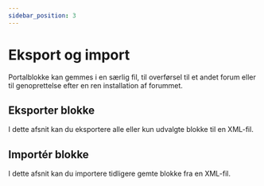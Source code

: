 ```yaml
---
sidebar_position: 3
---
```


# Eksport og import
Portalblokke kan gemmes i en særlig fil, til overførsel til et andet forum eller til genoprettelse efter en ren installation af forummet.

## Eksporter blokke
I dette afsnit kan du eksportere alle eller kun udvalgte blokke til en XML-fil.

## Importér blokke
I dette afsnit kan du importere tidligere gemte blokke fra en XML-fil.